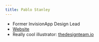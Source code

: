 ```yaml
---
title: Pablo Stanley
---
```


- Former InvisionApp Design Lead
- [Website](https://www.pablostanley.com/)
- Really cool illustrator: [thedesignteam.io](https://thedesignteam.io/)

